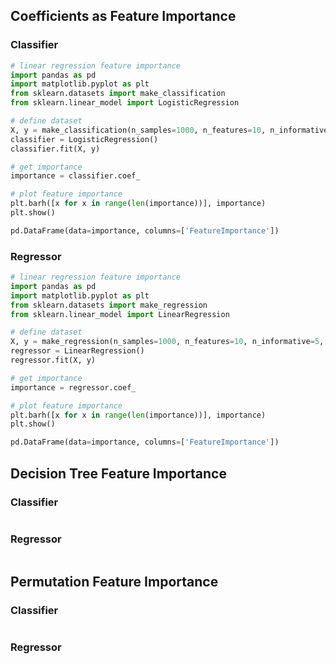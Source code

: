 
## Coefficients as Feature Importance
### Classifier
```python
# linear regression feature importance
import pandas as pd
import matplotlib.pyplot as plt
from sklearn.datasets import make_classification
from sklearn.linear_model import LogisticRegression

# define dataset
X, y = make_classification(n_samples=1000, n_features=10, n_informative=5, n_redundant=5, random_state=1)
classifier = LogisticRegression()
classifier.fit(X, y)

# get importance
importance = classifier.coef_

# plot feature importance
plt.barh([x for x in range(len(importance))], importance)
plt.show()

pd.DataFrame(data=importance, columns=['FeatureImportance'])
```
### Regressor
```python
# linear regression feature importance
import pandas as pd
import matplotlib.pyplot as plt
from sklearn.datasets import make_regression
from sklearn.linear_model import LinearRegression

# define dataset
X, y = make_regression(n_samples=1000, n_features=10, n_informative=5, random_state=1)
regressor = LinearRegression()
regressor.fit(X, y)

# get importance
importance = regressor.coef_

# plot feature importance
plt.barh([x for x in range(len(importance))], importance)
plt.show()

pd.DataFrame(data=importance, columns=['FeatureImportance'])
```

## Decision Tree Feature Importance
### Classifier
```python
```
### Regressor
```python
```

## Permutation Feature Importance
### Classifier
```python
```
### Regressor
```python
```

